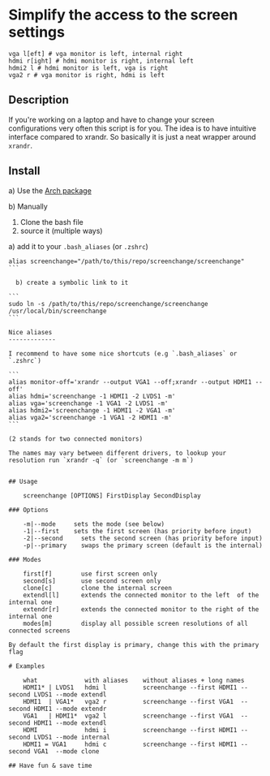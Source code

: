 Simplify the access to the screen settings
============================================

```
vga l[eft] # vga monitor is left, internal right
hdmi r[ight] # hdmi monitor is right, internal left
hdmi2 l # hdmi monitor is left, vga is right
vga2 r # vga monitor is right, hdmi is left
```

## Description

If you're working on a laptop and have to change your screen configurations very often this script is for you.
The idea is to have intuitive interface compared to xrandr.
So basically it is just a neat wrapper around `xrandr`.
    
## Install

a) Use the [Arch package](https://aur.archlinux.org/packages/screenchange-git/)

b) Manually

1. Clone the bash file
2. source it (multiple ways)


  a) add it to your `.bash_aliases` (or `.zshrc`)

````
alias screenchange="/path/to/this/repo/screenchange/screenchange"
```   

  b) create a symbolic link to it

```
sudo ln -s /path/to/this/repo/screenchange/screenchange /usr/local/bin/screenchange
```

Nice aliases
-------------

I recommend to have some nice shortcuts (e.g `.bash_aliases` or `.zshrc`)

```
alias monitor-off='xrandr --output VGA1 --off;xrandr --output HDMI1 --off'
alias hdmi='screenchange -1 HDMI1 -2 LVDS1 -m'
alias vga='screenchange -1 VGA1 -2 LVDS1 -m'
alias hdmi2='screenchange -1 HDMI1 -2 VGA1 -m'
alias vga2='screenchange -1 VGA1 -2 HDMI1 -m'
```

(2 stands for two connected monitors)

The names may vary between different drivers, to lookup your resolution run `xrandr -q` (or `screenchange -m m`)


## Usage

    screenchange [OPTIONS] FirstDisplay SecondDisplay

### Options

    -m|--mode	  sets the mode (see below)
    -1|--first	  sets the first screen (has priority before input)
    -2|--second     sets the second screen (has priority before input)
    -p|--primary    swaps the primary screen (default is the internal)

### Modes

    first[f]        use first screen only
    second[s]       use second screen only
    clone[c]        clone the internal screen
    extendl[l]      extends the connected monitor to the left  of the internal one
    extendr[r]      extends the connected monitor to the right of the internal one
    modes[m]        display all possible screen resolutions of all connected screens

By default the first display is primary, change this with the primary flag

# Examples 
 
    what             with aliases    without aliases + long names
    HDMI1* | LVDS1   hdmi l          screenchange --first HDMI1 --second LVDS1 --mode extendl
    HDMI1  | VGA1*   vga2 r          screenchange --first VGA1  --second HDMI1 --mode extendr
    VGA1   | HDMI1*  vga2 l          screenchange --first VGA1  --second HDMI1 --mode extendl
    HDMI             hdmi i          screenchange --first HDMI1 --second LVDS1 --mode internal
    HDMI1 = VGA1     hdmi c          screenchange --first HDMI1 --second VGA1  --mode clone

## Have fun & save time
